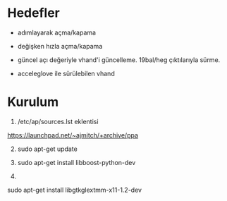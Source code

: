 # Hedefler

- adımlayarak açma/kapama

- değişken hızla açma/kapama

- güncel açı değeriyle vhand'i güncelleme. 19bal/heg çıktılarıyla sürme.

- acceleglove ile sürülebilen vhand

# Kurulum

1. /etc/ap/sources.lst eklentisi

https://launchpad.net/~ajmitch/+archive/ppa

2. sudo apt-get update

3. sudo apt-get install libboost-python-dev

4.
sudo apt-get install libgtkglextmm-x11-1.2-dev

